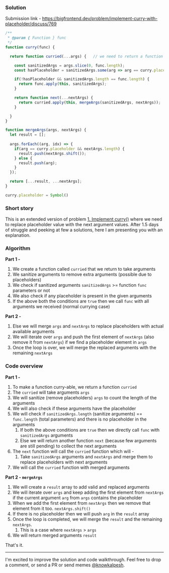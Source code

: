 ### Solution

Submission link - https://bigfrontend.dev/problem/implement-curry-with-placeholder/discuss/769

```js
/**
 * @param { Function } func
 */
function curry(func) {

  return function curried(...args) {   // we need to return a function to make it curry-able.

    const sanitizedArgs = args.slice(0, func.length);
    const hasPlaceholder = sanitizedArgs.some(arg => arg == curry.placeholder);

    if(!hasPlaceholder && sanitizedArgs.length == func.length) {
      return func.apply(this, sanitizedArgs);
    }

    return function next(...nextArgs) {
      return curried.apply(this, mergeArgs(sanitizedArgs, nextArgs));
    }

  } 
}

function mergeArgs(args, nextArgs) {
  let result = [];
  
  args.forEach((arg, idx) => {
    if(arg == curry.placeholder && nextArgs.length) {
      result.push(nextArgs.shift());
    } else {
      result.push(arg);
    }
  });

  return [...result, ...nextArgs];
}

curry.placeholder = Symbol()
```

### Short story
This is an extended version of problem [1. Implement curry()](https://github.com/kalpeshsingh/data-structure-agorithms-in-js/blob/master/1.md) where we need to replace placeholder value
with the next argument values. After 1.5 days of struggle and peeking at few a solutions, here I am presenting you with an explanation.


### Algorithm

**Part 1 -**
1. We create a function called `curried` that we return to take arguments
1. We sanitize arguments to remove extra arguments (possible due to placeholders)
1. We check if sanitized arguments `sanitizedArgs` >= function `func` parameters or not
1. We also check if any placeholder is present in the given arguments
1. If the above both the conditions are `true` then we call `func` with all arguments we received (normal currying case)

**Part 2 -**
1. Else we will merge `args` and `nextArgs` to replace placeholders with actual available arguments
1. We will iterate over `args` and push the first element of `nextArgs` (also remove it from `nextArgs`) if we find a placeholder element in `args`
1. Once the loop is over, we will merge the replaced arguments with the remaining `nextArgs`

### Code overview

**Part 1 -**
1. To make a function curry-able, we return a function `curried`
1. The `curried` will take arguments `args`
1. We will sanitize (remove placeholders) `args` to count the length of the arguments
1. We will also check if these arguments have the placeholder
1. We will check if `sanitizedArgs.length` (sanitize arguments) == `func.length` (total parameters) and there is no placeholder in the arguments
    1. If both the above conditions are `true` then we directly call `func` with `sanitizedArgs` arguments
    1. Else we will return another function `next` (because few arguments are still pending) to collect the next arguments
1. The `next` function will call the `curried` function which will - 
    1. Take `sanitizedArgs` arguments and `nextArgs` and merge them to replace placeholders with next arguments
1. We will call the `curried` function with merged arguments

**Part 2 - `mergeArgs`**
1. We will create a `result` array to add valid and replaced arguments
1. We will iterate over `args` and keep adding the first element from `nextArgs` if the current argument `arg` from `args` contains the placeholder
1. When we add the first element from `nextArgs` then we remove that element from it too. `nextArgs.shift()`
1. If there is no placeholder then we will push `arg` in the `result` array
1. Once the loop is completed, we will merge the `result` and the remaining `nextArgs`.
    1. This is a case where `nextArgs` > `args`
1. We will return merged arguments `result`

That's it.

---

I'm excited to improve the solution and code walkthrough. Feel free to drop a comment, or send a PR or send memes [@knowkalpesh](https://twitter.com/knowkalpesh).
